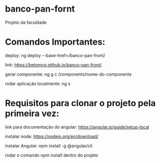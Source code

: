 # banco-pan-fornt
Projeto da faculdade

# Comandos Importantes: 

deploy: ng deploy --base-href=/banco-pan-front/

link: https://betomcp.github.io/banco-pan-front/

gerar componente: ng g c /components/nome-do-componente

rodar aplicação localmente: ng s

# Requisitos para clonar o projeto pela primeira vez:

link para documentação do angular: https://angular.io/guide/setup-local

instalar node: https://nodejs.org/en/download/

instalar Angular: npm install -g @angular/cli

rodar o comando npm install dentro do projeto



